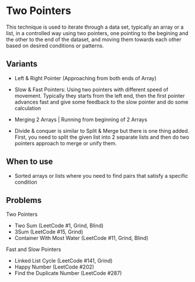 # Two Pointers

This technique is used to iterate through a data set, typically an array or a list, in a controlled way using two pointers, one pointing to the begining and the other to the end of the dataset, and moving them towards each other based on desired conditions or patterns.

## Variants

- Left & Right Pointer (Approaching from both ends of Array)

- Slow & Fast Pointers: Using two pointers with different speed of movement. Typically they starts from the left end, then the first pointer advances fast and give some feedback to the slow pointer and do some calculation

- Merging 2 Arrays | Running from beginning of 2 Arrays

- Divide & conquer is similar to Split & Merge but there is one thing added. First, you need to split the given list into 2 separate lists and then do two pointers approach to merge or unify them.

## When to use

- Sorted arrays or lists where you need to find pairs that satisfy a specific condition

## Problems

Two Pointers

- Two Sum (LeetCode #1, Grind, Blind)
- 3Sum (LeetCode #15, Grind)
- Container With Most Water (LeetCode #11, Grind, Blind)

Fast and Slow Pointers

- Linked List Cycle (LeetCode #141, Grind)
- Happy Number (LeetCode #202)
- Find the Duplicate Number (LeetCode #287)
